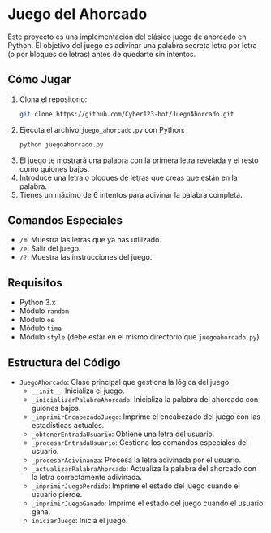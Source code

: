 # Juego del Ahorcado

Este proyecto es una implementación del clásico juego de ahorcado en Python. El objetivo del juego es adivinar una palabra secreta letra por letra (o por bloques de letras) antes de quedarte sin intentos.

## Cómo Jugar

1. Clona el repositorio:
   ```bash
   git clone https://github.com/Cyber123-bot/JuegoAhorcado.git
   ```
2. Ejecuta el archivo `juego_ahorcado.py` con Python:
    ```sh
    python juegoahorcado.py
    ```
3. El juego te mostrará una palabra con la primera letra revelada y el resto como guiones bajos.
4. Introduce una letra o bloques de letras que creas que están en la palabra.
5. Tienes un máximo de 6 intentos para adivinar la palabra completa.

## Comandos Especiales

- `/m`: Muestra las letras que ya has utilizado.
- `/e`: Salir del juego.
- `/?`: Muestra las instrucciones del juego.

## Requisitos

- Python 3.x
- Módulo `random`
- Módulo `os`
- Módulo `time`
- Módulo `style` (debe estar en el mismo directorio que `juegoahorcado.py`)

## Estructura del Código

- `JuegoAhorcado`: Clase principal que gestiona la lógica del juego.
  - `__init__`: Inicializa el juego.
  - `_inicializarPalabraAhorcado`: Inicializa la palabra del ahorcado con guiones bajos.
  - `_imprimirEncabezadoJuego`: Imprime el encabezado del juego con las estadísticas actuales.
  - `_obtenerEntradaUsuario`: Obtiene una letra del usuario.
  - `_procesarEntradaUsuario`: Gestiona los comandos especiales del usuario.
  - `_procesarAdivinanza`: Procesa la letra adivinada por el usuario.
  - `_actualizarPalabraAhorcado`: Actualiza la palabra del ahorcado con la letra correctamente adivinada.
  - `_imprimirJuegoPerdido`: Imprime el estado del juego cuando el usuario pierde.
  - `_imprimirJuegoGanado`: Imprime el estado del juego cuando el usuario gana.
  - `iniciarJuego`: Inicia el juego.